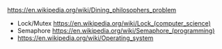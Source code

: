 https://en.wikipedia.org/wiki/Dining_philosophers_problem

- Lock/Mutex https://en.wikipedia.org/wiki/Lock_(computer_science)
- Semaphore https://en.wikipedia.org/wiki/Semaphore_(programming)
- https://en.wikipedia.org/wiki/Operating_system

